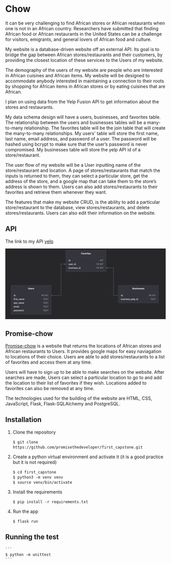 # Chow

It can be very challenging to find African stores or African restaurants when one is not in an African country. Researchers have submitted that finding African food or African restaurants in the United States can be a challenge for visitors, emigrants, and general lovers of African food and culture.

My website is a database-driven website off an external API. Its goal is to bridge the gap between African stores/restaurants and their customers, by providing the closest location of these services to the Users of my website.

The demography of the users of my website are people who are interested in African cuisines and African items. My website will be designed to accommodate anybody interested in maintaining a connection to their roots by shopping for African items in African stores or by eating cuisines that are African.

I plan on using data from the Yelp Fusion API to get information about the stores and restaurants.

My data schema design will have a users, businesses, and favorites table. The relationship between the users and businesses tables will be a many-to-many relationship. The favorites table will be the join table that will create the many-to-many relationships.
My users' table will store the first name, last name, email address, and password of a user. The password will be hashed using bcrypt to make sure that the user’s password is never compromised. My businesses table will store the yelp API id of a store/restaurant.

The user flow of my website will be a User inputting name of the store/restaurant and location. A page of stores/restaurants that match the inputs is returned to them, they can select a particular store, get the address of the store, and a google map that can take them to the store’s address is shown to them. Users can also add stores/restaurants to their favorites and retrieve them whenever they want.

The features that make my website CRUD, is the ability to add a particular store/restaurant to the database, view stores/restaurants, and delete stores/restaurants. Users can also edit their information on the website.

## API

The link to my API [yelp](https://www.yelp.com/developers/documentation/v3/get_started)

![This is an image](/static/images/database-ddl.png)

## Promise-chow

[Promise-chow](https://promise-chow.herokuapp.com/) is a website that returns the locations of African stores and African restaurants to Users. It provides google maps for easy naviagation to locations of their choice. Users are able to add stores/restaurants to a list of favorites and access them at any time.

Users will have to sign up to be able to make searches on the website. After searches are made, Users can select a particular location to go to and add the location to their list of favorites if they wish. Locations added to favorites can also be removed at any time.

The technologies used for the building of the website are HTML, CSS, JavaScript, Flask, Flask-SQLAlchemy and PostgreSQL.

## Installation

1. Clone the repository
   ```
   $ git clone https://github.com/promisethedeveloper/first_capstone.git
   ```
2. Create a python virtual environment and activate it (it is a good practice but it is not required)
   ```
   $ cd first_capstone
   $ python3 -m venv venv
   $ source venv/bin/activate
   ```
3. Install the requirements
   ```
   $ pip install -r requirements.txt
   ```
4. Run the app
   ```
   $ flask run
   ```

## Running the test

    ```
    $ python -m unittest
    ```
